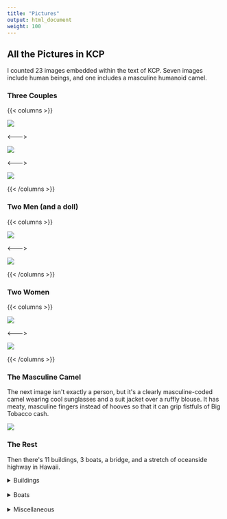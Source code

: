 ```yaml
---
title: "Pictures"
output: html_document
weight: 100
---
```


## All the Pictures in KCP

I counted 23 images embedded within the text of KCP. Seven images include human beings, and one includes a masculine humanoid camel.

### **Three Couples**

{{< columns >}}

![ ](/pics/bros/bros1.png)

<--->

![ ](/img/rogers.png)

<--->

![ ](/pics/bros/bros4.png)

{{< /columns >}}



### **Two Men (and a doll)**

{{< columns >}}

![ ](/pics/bros/bros5.png)

<--->

![ ](/pics/bros/bros6.png)

{{< /columns >}}


### **Two Women**

{{< columns >}}

![ ](/pics/bros/bros2.png)

<--->

![ ](/pics/bros/bros3.png)

{{< /columns >}}


### **The Masculine Camel**
The next image isn't exactly a person, but it's a clearly masculine-coded camel wearing cool sunglasses and a suit jacket over a ruffly blouse. It has meaty, masculine fingers instead of hooves so that it can grip fistfuls of Big Tobacco cash. 
 
![ ](/pics/misc/misc1.png)


### **The Rest**

Then there's 11 buildings, 3 boats, a bridge, and a stretch of oceanside highway in Hawaii. 

<details closed>
<summary> <span title='Click to Expand'> Buildings </span> </summary>

![ ](/pics/buildings/building1.png)
![ ](/pics/buildings/building2.png)
![ ](/pics/buildings/building3.png)
![ ](/pics/buildings/building4.png)
![ ](/pics/buildings/building5.png)
![ ](/pics/buildings/building6.png)
![ ](/pics/buildings/building7.png)
![ ](/pics/buildings/building8.png)
![ ](/pics/buildings/building9.png)
![ ](/pics/buildings/building10.png)
![ ](/pics/buildings/building11.png)
</details>
<br>




<details closed>
<summary> <span title='Click to Expand'> Boats </span> </summary>

![ ](/pics/boats/boat1.png)
![ ](/pics/boats/boat2.png)
![ ](/pics/boats/boat3.png)

</details>
<br>



<details closed>
<summary> <span title='Click to Expand'> Miscellaneous </span> </summary>

![ ](/pics/misc/misc2.png)
![ ](/pics/misc/misc3.png)

</details>
<br>

